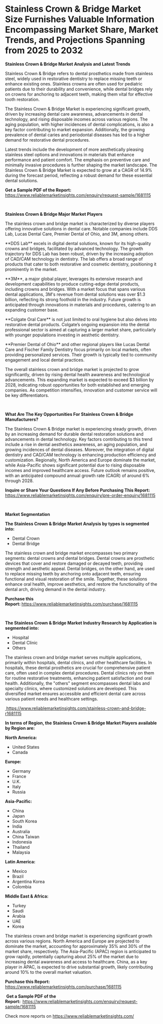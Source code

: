<p><h1>Stainless Crown & Bridge Market Size Furnishes Valuable Information Encompassing Market Share, Market Trends, and Projections Spanning from 2025 to 2032</h1></p><p><strong>Stainless Crown & Bridge Market Analysis and Latest Trends</strong></p>
<p><p>Stainless Crown & Bridge refers to dental prosthetics made from stainless steel, widely used in restorative dentistry to replace missing teeth or enhance existing ones. Stainless crowns are often used for pediatric patients due to their durability and convenience, while dental bridges rely on crowns for anchoring to adjacent teeth, making them vital for effective tooth restoration.</p><p>The Stainless Crown & Bridge Market is experiencing significant growth, driven by increasing dental care awareness, advancements in dental technology, and rising disposable incomes across various regions. The aging population, with higher incidences of dental complications, is also a key factor contributing to market expansion. Additionally, the growing prevalence of dental caries and periodontal diseases has led to a higher demand for restorative dental procedures.</p><p>Latest trends include the development of more aesthetically pleasing stainless steel options and innovations in materials that enhance performance and patient comfort. The emphasis on preventive care and minimally invasive procedures is further shaping the market landscape. The Stainless Crown & Bridge Market is expected to grow at a CAGR of 14.9% during the forecast period, reflecting a robust demand for these essential dental solutions.</p></p>
<p><strong>Get a Sample PDF of the Report:&nbsp;</strong> <a href="https://www.reliablemarketinsights.com/enquiry/request-sample/1681115?utm_campaign=3008&utm_medium=2&utm_source=Github&utm_content=ia&utm_term=24032025&utm_id=stainless-crown-bridge">https://www.reliablemarketinsights.com/enquiry/request-sample/1681115</a></p>
<p>&nbsp;</p>
<p><strong>Stainless Crown & Bridge Major Market Players</strong></p>
<p><p>The stainless crown and bridge market is characterized by diverse players offering innovative solutions in dental care. Notable companies include DDS Lab, Lucas Dental Care, Premier Dental of Ohio, and 3M, among others.</p><p>**DDS Lab** excels in digital dental solutions, known for its high-quality crowns and bridges, facilitated by advanced technology. The growth trajectory for DDS Lab has been robust, driven by the increasing adoption of CAD/CAM technology in dentistry. The lab offers a broad range of products that cater to both restorative and cosmetic dentistry, positioning it prominently in the market.</p><p>**3M**, a major global player, leverages its extensive research and development capabilities to produce cutting-edge dental products, including crowns and bridges. With a market focus that spans various dental applications, 3M's revenue from dental solutions was over $1.3 billion, reflecting its strong foothold in the industry. Future growth is anticipated through innovations in materials and procedures, catering to an expanding customer base.</p><p>**Colgate Oral Care** is not just limited to oral hygiene but also delves into restorative dental products. Colgate’s ongoing expansion into the dental professional sector is aimed at capturing a larger market share, particularly with younger populations investing in aesthetic dentistry. </p><p>**Premier Dental of Ohio** and other regional players like Lucas Dental Care and Fischer Family Dentistry focus primarily on local markets, often providing personalized services. Their growth is typically tied to community engagement and local dental practices.</p><p>The overall stainless crown and bridge market is projected to grow significantly, driven by rising dental health awareness and technological advancements. This expanding market is expected to exceed $3 billion by 2028, indicating robust opportunities for both established and emerging companies. As competition intensifies, innovation and customer service will be key differentiators.</p></p>
<p>&nbsp;</p>
<p><strong>What Are The Key Opportunities For Stainless Crown & Bridge Manufacturers?</strong></p>
<p><p>The Stainless Crown & Bridge market is experiencing steady growth, driven by an increasing demand for durable dental restoration solutions and advancements in dental technology. Key factors contributing to this trend include a rise in dental aesthetics awareness, an aging population, and growing incidences of dental diseases. Moreover, the integration of digital dentistry and CAD/CAM technology is enhancing production efficiency and customization. Regionally, North America and Europe dominate the market, while Asia-Pacific shows significant potential due to rising disposable incomes and improved healthcare access. Future outlook remains positive, with an anticipated compound annual growth rate (CAGR) of around 6% through 2028.</p></p>
<p><strong>Inquire or Share Your Questions If Any Before Purchasing This Report:</strong> <a href="https://www.reliablemarketinsights.com/enquiry/pre-order-enquiry/1681115?utm_campaign=3008&utm_medium=2&utm_source=Github&utm_content=ia&utm_term=24032025&utm_id=stainless-crown-bridge">https://www.reliablemarketinsights.com/enquiry/pre-order-enquiry/1681115</a></p>
<p>&nbsp;</p>
<p><strong>Market Segmentation</strong></p>
<p><strong>The Stainless Crown & Bridge Market Analysis by types is segmented into:</strong></p>
<p><ul><li>Dental Crown</li><li>Dental Bridge</li></ul></p>
<p><p>The stainless crown and bridge market encompasses two primary segments: dental crowns and dental bridges. Dental crowns are prosthetic devices that cover and restore damaged or decayed teeth, providing strength and aesthetic appeal. Dental bridges, on the other hand, are used to replace missing teeth by anchoring onto adjacent teeth, ensuring functional and visual restoration of the smile. Together, these solutions enhance oral health, improve aesthetics, and restore the functionality of the dental arch, driving demand in the dental industry.</p></p>
<p><strong>Purchase this Report:&nbsp;</strong><a href="https://www.reliablemarketinsights.com/purchase/1681115?utm_campaign=3008&utm_medium=2&utm_source=Github&utm_content=ia&utm_term=24032025&utm_id=stainless-crown-bridge">https://www.reliablemarketinsights.com/purchase/1681115</a></p>
<p>&nbsp;</p>
<p><strong>The Stainless Crown & Bridge Market Industry Research by Application is segmented into:</strong></p>
<p><ul><li>Hospital</li><li>Dental Clinic</li><li>Others</li></ul></p>
<p><p>The stainless crown and bridge market serves multiple applications, primarily within hospitals, dental clinics, and other healthcare facilities. In hospitals, these dental prosthetics are crucial for comprehensive patient care, often used in complex dental procedures. Dental clinics rely on them for routine restorative treatments, enhancing patient satisfaction and oral health. Additionally, the "others" segment encompasses dental labs and specialty clinics, where customized solutions are developed. This diversified market ensures accessible and efficient dental care across various patient needs and healthcare settings.</p></p>
<p><a href="https://www.reliablemarketinsights.com/stainless-crown-and-bridge-r1681115?utm_campaign=3008&utm_medium=2&utm_source=Github&utm_content=ia&utm_term=24032025&utm_id=stainless-crown-bridge">&nbsp;https://www.reliablemarketinsights.com/stainless-crown-and-bridge-r1681115</a></p>
<p><strong>In terms of Region, the Stainless Crown & Bridge Market Players available by Region are:</strong></p>
<p>
    <p> <strong> North America: </strong>
        <ul>
            <li>United States</li>
            <li>Canada</li>
        </ul>
        </p> 
    <p> <strong> Europe: </strong>
        <ul>
            <li>Germany</li>
            <li>France</li>
            <li>U.K.</li>
            <li>Italy</li>
            <li>Russia</li>
        </ul>
        </p> 
    <p> <strong> Asia-Pacific: </strong>
        <ul>
            <li>China</li>
            <li>Japan</li>
            <li>South Korea</li>
            <li>India</li>
            <li>Australia</li>
            <li>China Taiwan</li>
            <li>Indonesia</li>
            <li>Thailand</li>
            <li>Malaysia</li>
        </ul>
        </p> 
    <p> <strong> Latin America: </strong>
        <ul>
            <li>Mexico</li>
            <li>Brazil</li>
            <li>Argentina Korea</li>
            <li>Colombia</li>
        </ul>
        </p> 
    <p> <strong> Middle East & Africa: </strong>
        <ul>
            <li>Turkey</li>
            <li>Saudi</li>
            <li>Arabia</li>
            <li>UAE</li>
            <li>Korea</li>
        </ul>
    </p>
    </p>
<p><p>The stainless crown and bridge market is experiencing significant growth across various regions. North America and Europe are projected to dominate the market, accounting for approximately 35% and 30% of the market share, respectively. The Asia-Pacific (APAC) region is anticipated to grow rapidly, potentially capturing about 25% of the market due to increasing dental awareness and access to healthcare. China, as a key player in APAC, is expected to drive substantial growth, likely contributing around 10% to the overall market valuation.</p></p>
<p><strong>Purchase this Report: </strong><a href="https://www.reliablemarketinsights.com/purchase/1681115?utm_campaign=3008&utm_medium=2&utm_source=Github&utm_content=ia&utm_term=24032025&utm_id=stainless-crown-bridge">https://www.reliablemarketinsights.com/purchase/1681115</a></p>
<p>&nbsp;<strong>Get a Sample PDF of the Report:&nbsp;&nbsp;</strong><a href="https://www.reliablemarketinsights.com/enquiry/request-sample/1681115?utm_campaign=3008&utm_medium=2&utm_source=Github&utm_content=ia&utm_term=24032025&utm_id=stainless-crown-bridge">https://www.reliablemarketinsights.com/enquiry/request-sample/1681115</a></p>
<p><strong></strong></p>
<p>Check more reports on <a href="https://www.reliablemarketinsights.com/?utm_campaign=3008&utm_medium=2&utm_source=Github&utm_content=ia&utm_term=24032025&utm_id=stainless-crown-bridge">https://www.reliablemarketinsights.com/</a></p>